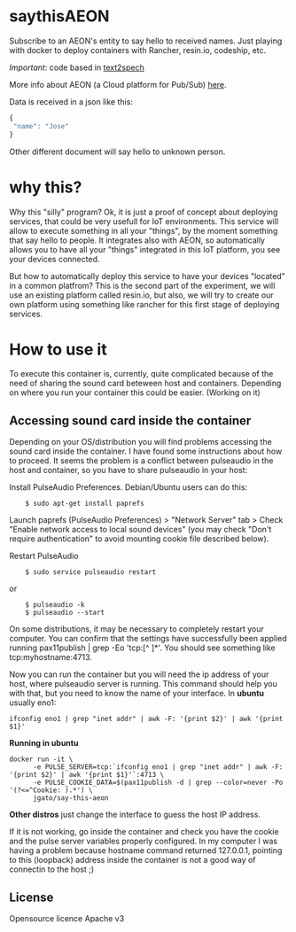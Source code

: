 # saythisAEON

Subscribe to an AEON's entity to say hello to received names. Just playing with docker to deploy containers with Rancher, resin.io, codeship, etc. 

*Important*: code based in [text2spech](https://github.com/resin-io/text2speech)

More info about AEON (a Cloud platform for Pub/Sub) [here](https://github.com/atos-ari-aeon/fiware-cloud-messaging-platform).

Data is received in a json like this:

```javascript
{
 "name": "Jose"
}

```

Other different document will say hello to unknown person.

# why this?

Why this "silly" program? Ok, it is just a proof of concept about deploying services, that could be very usefull for IoT environments. This service will allow to execute something in all your "things", by the moment something that say hello to people. It integrates also with AEON, so automatically allows you to have all your "things" integrated in this IoT platform, you see your devices connected.

But how to automatically deploy this service to have your devices "located" in a common platfrom? This is the second part of the experiment, we will use an existing platform called resin.io, but also, we will try to create our own platform using something like rancher for this first stage of deploying services.

# How to use it

To execute this container is, currently, quite complicated because of the need of sharing the sound card beteween host and containers. Depending on where you run your container this could be easier. (Working on it)


## Accessing sound card inside the container

Depending on your OS/distribution you will find problems accessing the sound card inside the container. I have found some instructions about how to proceed. It seems the problem is a conflict between pulseaudio in the host and container, so you have to share pulseaudio in your host:



Install PulseAudio Preferences. Debian/Ubuntu users can do this:

```
    $ sudo apt-get install paprefs
```

Launch paprefs (PulseAudio Preferences) > "Network Server" tab > Check "Enable network access to local sound devices" (you may check "Don't require authentication" to avoid mounting cookie file described below).

Restart PulseAudio

```
    $ sudo service pulseaudio restart
```

or

``` 
    $ pulseaudio -k
    $ pulseaudio --start
```

On some distributions, it may be necessary to completely restart your computer. You can confirm that the settings have successfully been applied running pax11publish | grep -Eo 'tcp:[^ ]*'. You should see something like tcp:myhostname:4713.

Now you can run the container but you will need the ip address of your host, where pulseaudio server is running. This command should help you with that, but you need to know the name of your interface. In **ubuntu** usually eno1:

```
ifconfig eno1 | grep "inet addr" | awk -F: '{print $2}' | awk '{print $1}'

```


**Running in ubuntu**

``` 
docker run -it \
      -e PULSE_SERVER=tcp:`ifconfig eno1 | grep "inet addr" | awk -F: '{print $2}' | awk '{print $1}'`:4713 \
      -e PULSE_COOKIE_DATA=$(pax11publish -d | grep --color=never -Po '(?<=^Cookie: ).*') \
      jgato/say-this-aeon 
```

**Other distros** just change the interface to guess the host IP address. 



If it is not working, go inside the container and check you have the cookie and the pulse server variables properly configured. In my computer I was having a problem because hostname command returned 127.0.0.1, pointing to this (loopback) address inside the container is not a good way of connectin to the host ;)


## License

Opensource licence Apache v3
